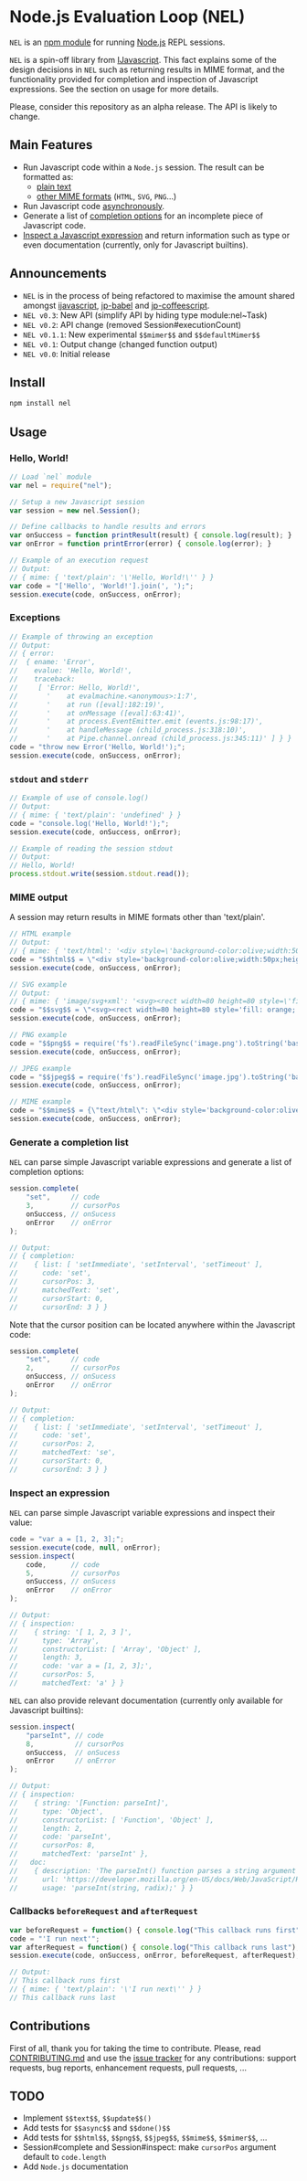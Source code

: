# Node.js Evaluation Loop (NEL)

`NEL` is an [npm module](https://www.npmjs.com/) for running
[Node.js](https://nodejs.org/) REPL sessions.

`NEL` is a spin-off library from
[IJavascript](https://n-riesco.github.io/ijavascript). This fact explains some
of the design decisions in `NEL` such as returning results in MIME format, and
the functionality provided for completion and inspection of Javascript
expressions.  See the section on usage for more details.

Please, consider this repository as an alpha release. The API is likely to
change.

## Main Features

- Run Javascript code within a `Node.js` session. The result can be formatted
  as:
  - [plain text](http://n-riesco.github.io/ijavascript/doc/hello.ipynb.html)
  - [other MIME
    formats](http://n-riesco.github.io/ijavascript/doc/graphics.ipynb.html)
    (`HTML`, `SVG`, `PNG`...)
- Run Javascript code
  [asynchronously](http://n-riesco.github.io/ijavascript/doc/async.ipynb.html).
- Generate a list of [completion
  options](http://n-riesco.github.io/ijavascript/doc/complete.md.html) for an
  incomplete piece of Javascript code.
- [Inspect a Javascript
  expression](http://n-riesco.github.io/ijavascript/doc/inspect.md.html) and
  return information such as type or even documentation (currently, only for
  Javascript builtins).

## Announcements

- `NEL` is in the process of being refactored to maximise the amount shared
  amongst [ijavascript](https://n-riesco.github.io/ijavascript),
  [jp-babel](https://github.com/n-riesco/jp-babel) and
  [jp-coffeescript](https://github.com/n-riesco/jp-coffeescript).
- `NEL v0.3`: New API (simplify API by hiding type module:nel~Task)
- `NEL v0.2`: API change (removed Session#executionCount)
- `NEL v0.1.1`: New experimental `$$mimer$$` and `$$defaultMimer$$`
- `NEL v0.1`: Output change (changed function output)
- `NEL v0.0`: Initial release

## Install

```sh
npm install nel
```

## Usage

### Hello, World!

```js
// Load `nel` module
var nel = require("nel");

// Setup a new Javascript session
var session = new nel.Session();

// Define callbacks to handle results and errors
var onSuccess = function printResult(result) { console.log(result); }
var onError = function printError(error) { console.log(error); }

// Example of an execution request
// Output:
// { mime: { 'text/plain': '\'Hello, World!\'' } }
var code = "['Hello', 'World!'].join(', ');";
session.execute(code, onSuccess, onError);
```

### Exceptions

```js
// Example of throwing an exception
// Output:
// { error:
//  { ename: 'Error',
//    evalue: 'Hello, World!',
//    traceback:
//     [ 'Error: Hello, World!',
//       '    at evalmachine.<anonymous>:1:7',
//       '    at run ([eval]:182:19)',
//       '    at onMessage ([eval]:63:41)',
//       '    at process.EventEmitter.emit (events.js:98:17)',
//       '    at handleMessage (child_process.js:318:10)',
//       '    at Pipe.channel.onread (child_process.js:345:11)' ] } }
code = "throw new Error('Hello, World!');";
session.execute(code, onSuccess, onError);
```

### `stdout` and `stderr`

```js
// Example of use of console.log()
// Output:
// { mime: { 'text/plain': 'undefined' } }
code = "console.log('Hello, World!');";
session.execute(code, onSuccess, onError);

// Example of reading the session stdout
// Output:
// Hello, World!
process.stdout.write(session.stdout.read());
```

### MIME output

A session may return results in MIME formats other than 'text/plain'.

```js
// HTML example
// Output:
// { mime: { 'text/html': '<div style=\'background-color:olive;width:50px;height:50px\'></div>' } }
code = "$$html$$ = \"<div style='background-color:olive;width:50px;height:50px'></div>\";";
session.execute(code, onSuccess, onError);

// SVG example
// Output:
// { mime: { 'image/svg+xml': '<svg><rect width=80 height=80 style=\'fill: orange;\'/></svg>' } }
code = "$$svg$$ = \"<svg><rect width=80 height=80 style='fill: orange;'/></svg>\";";
session.execute(code, onSuccess, onError);

// PNG example
code = "$$png$$ = require('fs').readFileSync('image.png').toString('base64');";
session.execute(code, onSuccess, onError);

// JPEG example
code = "$$jpeg$$ = require('fs').readFileSync('image.jpg').toString('base64');";
session.execute(code, onSuccess, onError);

// MIME example
code = "$$mime$$ = {\"text/html\": \"<div style='background-color:olive;width:50px;height:50px'></div>\"};";
session.execute(code, onSuccess, onError);
```

### Generate a completion list

`NEL` can parse simple Javascript variable expressions and generate a list of
completion options:

```js
session.complete(
    "set",     // code
    3,         // cursorPos
    onSuccess, // onSucess
    onError    // onError
);

// Output:
// { completion:
//    { list: [ 'setImmediate', 'setInterval', 'setTimeout' ],
//      code: 'set',
//      cursorPos: 3,
//      matchedText: 'set',
//      cursorStart: 0,
//      cursorEnd: 3 } }
```

Note that the cursor position can be located anywhere within the Javascript
code:

```js
session.complete(
    "set",     // code
    2,         // cursorPos
    onSuccess, // onSucess
    onError    // onError
);

// Output:
// { completion:
//    { list: [ 'setImmediate', 'setInterval', 'setTimeout' ],
//      code: 'set',
//      cursorPos: 2,
//      matchedText: 'se',
//      cursorStart: 0,
//      cursorEnd: 3 } }
```

### Inspect an expression

`NEL` can parse simple Javascript variable expressions and inspect their value:

```js
code = "var a = [1, 2, 3];";
session.execute(code, null, onError);
session.inspect(
    code,      // code
    5,         // cursorPos
    onSuccess, // onSucess
    onError    // onError
);

// Output:
// { inspection:
//    { string: '[ 1, 2, 3 ]',
//      type: 'Array',
//      constructorList: [ 'Array', 'Object' ],
//      length: 3,
//      code: 'var a = [1, 2, 3];',
//      cursorPos: 5,
//      matchedText: 'a' } }
```

`NEL` can also provide relevant documentation (currently only available for
Javascript builtins):

```js
session.inspect(
    "parseInt", // code
    8,          // cursorPos
    onSuccess,  // onSucess
    onError     // onError
);

// Output:
// { inspection:
//    { string: '[Function: parseInt]',
//      type: 'Object',
//      constructorList: [ 'Function', 'Object' ],
//      length: 2,
//      code: 'parseInt',
//      cursorPos: 8,
//      matchedText: 'parseInt' },
//   doc:
//    { description: 'The parseInt() function parses a string argument and returns an integer of the specified radix (the base in mathematical numeral systems).',
//      url: 'https://developer.mozilla.org/en-US/docs/Web/JavaScript/Reference/Global_Objects/parseInt',
//      usage: 'parseInt(string, radix);' } }
```

### Callbacks `beforeRequest` and `afterRequest`

```js
var beforeRequest = function() { console.log("This callback runs first"); }
code = "'I run next'";
var afterRequest = function() { console.log("This callback runs last"); }
session.execute(code, onSuccess, onError, beforeRequest, afterRequest);

// Output:
// This callback runs first
// { mime: { 'text/plain': '\'I run next\'' } }
// This callback runs last
```

## Contributions

First of all, thank you for taking the time to contribute. Please, read
[CONTRIBUTING.md](https://github.com/n-riesco/nel/blob/master/CONTRIBUTING.md)
and use the [issue tracker](https://github.com/n-riesco/nel/issues) for
any contributions: support requests, bug reports, enhancement requests, pull
requests, ...

## TODO

- Implement `$$text$$`, `$$update$$()`
- Add tests for `$$async$$` and `$$done()$$`
- Add tests for `$$html$$`, `$$png$$`, `$$jpeg$$`, `$$mime$$`, `$$mimer$$`, ...
- Session#complete and Session#inspect: make `cursorPos` argument default to
  `code.length`
- Add `Node.js` documentation
